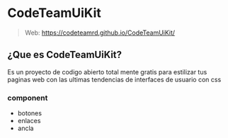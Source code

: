 # CodeTeamUiKit

> Web: https://codeteamrd.github.io/CodeTeamUiKit/

## ¿Que es CodeTeamUiKit?

Es un proyecto de codigo abierto total mente gratis para estilizar tus paginas web con las ultimas tendencias de interfaces de usuario con css

### component

* botones
* enlaces
* ancla


